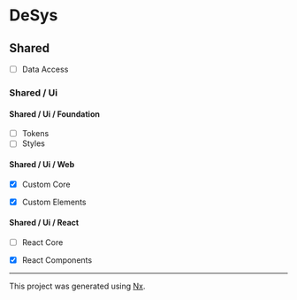 

# DeSys


## Shared
- [ ] Data Access

### Shared / Ui

#### Shared / Ui / Foundation
- [ ] Tokens
- [ ] Styles

#### Shared / Ui / Web
- [x] Custom Core
- [x] Custom Elements


#### Shared / Ui / React
- [ ] React Core
- [x] React Components


---

This project was generated using [Nx](https://nx.dev).
